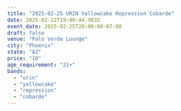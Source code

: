 ```yaml
---
title: "2025-02-25 URIN Yellowcake Repression Cobarde"
date: 2025-02-22T19:40:44.983Z
event_date: 2025-02-25T20:00:00-07:00
draft: false
venue: "Palo Verde Lounge"
city: "Phoenix"
state: "AZ"
price: "10"
age_requirement: "21+"
bands:
  - "urin"
  - "yellowcake"
  - "repression"
  - "cobarde"
---
```


